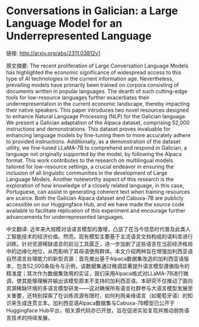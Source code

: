 # Conversations in Galician: a Large Language Model for an Underrepresented Language

链接: http://arxiv.org/abs/2311.03812v1

原文摘要:
The recent proliferation of Large Conversation Language Models has
highlighted the economic significance of widespread access to this type of AI
technologies in the current information age. Nevertheless, prevailing models
have primarily been trained on corpora consisting of documents written in
popular languages. The dearth of such cutting-edge tools for low-resource
languages further exacerbates their underrepresentation in the current economic
landscape, thereby impacting their native speakers. This paper introduces two
novel resources designed to enhance Natural Language Processing (NLP) for the
Galician language. We present a Galician adaptation of the Alpaca dataset,
comprising 52,000 instructions and demonstrations. This dataset proves
invaluable for enhancing language models by fine-tuning them to more accurately
adhere to provided instructions. Additionally, as a demonstration of the
dataset utility, we fine-tuned LLaMA-7B to comprehend and respond in Galician,
a language not originally supported by the model, by following the Alpaca
format. This work contributes to the research on multilingual models tailored
for low-resource settings, a crucial endeavor in ensuring the inclusion of all
linguistic communities in the development of Large Language Models. Another
noteworthy aspect of this research is the exploration of how knowledge of a
closely related language, in this case, Portuguese, can assist in generating
coherent text when training resources are scarce. Both the Galician Alpaca
dataset and Cabuxa-7B are publicly accessible on our Huggingface Hub, and we
have made the source code available to facilitate replication of this
experiment and encourage further advancements for underrepresented languages.

中文翻译:
近年来大规模对话语言模型的激增，凸显了在当今信息时代普及此类人工智能技术的经济价值。然而，现有模型主要基于主流语言文档构成的语料库进行训练。针对资源稀缺语言的前沿工具匮乏，进一步加剧了这些语言在当前经济格局中的边缘化地位，从而影响了其母语使用群体。本文介绍两种旨在增强加利西亚语自然语言处理能力的新型资源：首先推出基于Alpaca数据集改造的加利西亚语版本，包含52,000条指令与示例，该数据集通过微调显著提升语言模型遵循指令的精准度；其次作为数据集效用的实证，我们采用Alpaca格式对LLaMA-7B进行微调，使其能够理解并输出该模型原本不支持的加利西亚语。本研究不仅推动了面向资源稀缺环境的多语言模型研发——这对确保所有语言社群参与大语言模型发展至关重要，还特别探索了在训练资源有限时，如何利用亲缘语言（如葡萄牙语）的知识来生成连贯文本。加利西亚语Alpaca数据集与Cabuxa-7B模型已公开于Huggingface Hub平台，相关源代码亦已开放，旨在促进实验复现并推动弱势语言技术的持续发展。
